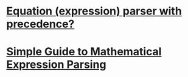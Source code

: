 # [Equation (expression) parser with precedence?](https://stackoverflow.com/questions/28256/equation-expression-parser-with-precedence)



# [Simple Guide to Mathematical Expression Parsing](https://www.codeproject.com/articles/88435/simple-guide-to-mathematical-expression-parsing)

